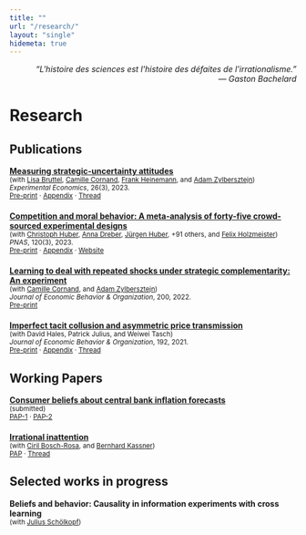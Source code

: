```yaml
---
title: ""
url: "/research/"
layout: "single"
hidemeta: true
---
```


<div style="text-align:right;"><em><x-small>“L'histoire des sciences est l'histoire des défaites de l'irrationalisme.”<br>— Gaston Bachelard </x-small></em></div>

# Research

## Publications

<div style="margin:0 0 1.25rem 0;">
<strong><a href="https://doi.org/10.1007/s10683-022-09779-2">Measuring strategic-uncertainty attitudes</a></strong><br>
<small>(with <a href="https://www.uni-potsdam.de/de/vwl-mwi/team/bruttel">Lisa Bruttel</a>, <a href="https://sites.google.com/view/camille-cornand/home">Camille Cornand</a>, <a href="https://www.tu.berlin/macroeconomics/team/prof-dr-frank-heinemann">Frank Heinemann</a>, and <a href="https://sites.google.com/site/zylbersztejn/">Adam Zylbersztejn</a>)</small><br>
<small><em>Experimental Economics</em>, 26(3), 2023.</small><br>
<small><a href="https://ideas.repec.org/p/pot/cepadp/54.html">Pre-print</a> · <a href="/appendices/S1386415723013303sup001.pdf">Appendix</a> · <a href="https://x.com/mvbulutay/status/1587421533890297858">Thread</a></small>
</div>

<div style="margin:0 0 1.25rem 0;">
<strong><a href="https://doi.org/10.1073/pnas.2215572120">Competition and moral behavior: A meta-analysis of forty-five crowd-sourced experimental designs</a></strong><br>
<small>(with <a href="https://chr-huber.com/">Christoph Huber</a>, <a href="https://sites.google.com/site/annadreber/">Anna Dreber</a>, <a href="https://www.uibk.ac.at/de/ibf/team/huberj/">Jürgen Huber</a>, +91 others, and <a href="https://www.uibk.ac.at/de/economics/mitarbeiterinnen/felix-holzmeister/">Felix Holzmeister</a>)</small><br>
<small><em>PNAS</em>, 120(3), 2023.</small><br>
<small><a href="https://ideas.repec.org/a/nas/journl/v120y2023pe2215572120.html">Pre-print</a> · <a href="/appendices/pnas.2215572120.sapp.pdf">Appendix</a> · <a href="https://manydesigns.online/">Website</a></small>
</div>

<div style="margin:0 0 1.25rem 0;">
<strong><a href="https://doi.org/10.1016/j.jebo.2020.05.023">Learning to deal with repeated shocks under strategic complementarity: An experiment</a></strong><br>
<small>(with <a href="https://sites.google.com/view/camille-cornand/home">Camille Cornand</a>, and <a href="https://sites.google.com/site/zylbersztejn/">Adam Zylbersztejn</a>)</small><br>
<small><em>Journal of Economic Behavior &amp; Organization</em>, 200, 2022.</small><br>
<small><a href="https://ideas.repec.org/p/hal/wpaper/halshs-02458140.html">Pre-print</a></small>
</div>

<div style="margin:0 0 1.25rem 0;">
<strong><a href="https://doi.org/10.1016/j.jebo.2021.10.018">Imperfect tacit collusion and asymmetric price transmission</a></strong><br>
<small>(with David Hales, Patrick Julius, and Weiwei Tasch)</small><br>
<small><em>Journal of Economic Behavior &amp; Organization</em>, 192, 2021.</small><br>
<small><a href="https://papers.ssrn.com/sol3/papers.cfm?abstract_id=3957606">Pre-print</a> · <a href="/appendices/1-s2.0-S0167268121004492-mmc1.pdf">Appendix</a> · <a href="https://link.to/threadD">Thread</a></small>
</div>

## Working Papers

<div style="margin:0 0 1.25rem 0;">
<strong><a href="https://papers.ssrn.com/sol3/papers.cfm?abstract_id=5149381">Consumer beliefs about central bank inflation forecasts</a></strong><br>
<small>(submitted)</small><br>
<small><a href="https://aspredicted.org/26t9n.pdf">PAP-1</a> · <a href="https://aspredicted.org/7px9k.pdf">PAP-2</a></small>
</div>

<div style="margin:0 0 1.25rem 0;">
<strong><a href="https://papers.ssrn.com/sol3/papers.cfm?abstract_id=5228810">Irrational inattention</a></strong><br>
<small>(with <a href="https://sites.google.com/site/cirilboschrosa/">Ciril Bosch-Rosa</a>, and <a href="http://bkassner.eu/">Bernhard Kassner</a>)</small><br>
<small><a href="https://aspredicted.org/59bm-mzhz.pdf">PAP</a> · <a href="https://bsky.app/profile/mvbulutay.bsky.social/post/3lnkrvxhotk24">Thread</a></small>
</div>

## Selected works in progress

<div style="margin:0 0 1.25rem 0;">
<strong>Beliefs and behavior: Causality in information experiments with cross learning</strong><br>
<small>(with <a href="https://julius-schoelkopf.com/">Julius Schölkopf</a>)</small>
</div>

